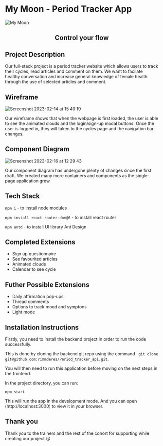 # My Moon - Period Tracker App

![My Moon](https://user-images.githubusercontent.com/110283546/219427772-3a057d5f-b42d-4a85-8753-b029477ec85f.png)


<h2 align="center">Control your flow</h2>

## Project Description
Our full-stack project is a period tracker website which allows users to track their cycles, read articles and comment on them. We want to facilate healthy conversation and increase general knowledge of female health through the use of selected articles and comment.

## Wireframe
![Screenshot 2023-02-14 at 15 40 19](https://user-images.githubusercontent.com/110283546/218786088-a18245ac-a299-4228-b8a6-247530eca5b5.png)

Our wireframe shows that when the webpage is first loaded, the user is able to see the animated clouds and the login/sign-up modal buttons.
Once the user is logged in, they will taken to the cycles page and the navigation bar changes. 

## Component Diagram

![Screenshot 2023-02-16 at 12 29 43](https://user-images.githubusercontent.com/110283546/219372060-1a584649-c4ea-4dcf-a8a8-96eec5f31491.png)

Our component diagram has undergone plenty of changes since the first draft. We created many more containers and components as the single-page application grew.

## Tech Stack

`npm i` - to install node modules

`npm install react-router-dom@6` - to install react router

`npm antd` - to install UI library Ant Design

## Completed Extensions
- Sign up questionnaire
- See favourited articles
- Animated clouds
- Calendar to see cycle


## Futher Possible Extensions
- Daily affirmation pop-ups
- Thread comments
- Options to track mood and symptons
- Light mode

## Installation Instructions
Firstly, you need to install the backend project in order to run the code successfully.

This is done by cloning the backend git repo using the command ` git clone git@github.com:rimmderes/Period_tracker_api.git`.

You will then need to run this application before moving on the next steps in the frontend.

In the project directory, you can run:

`npm start`

This will run the app in the development mode.
And you can open (http://localhost:3000) to view it in your browser.

## Thank you
Thank you to the trainers and the rest of the cohort for supporting while creating our project :kissing_heart:
